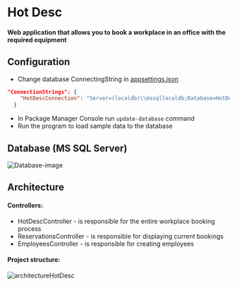 # Hot Desc
#### Web application that allows you to book a workplace in an office with the required equipment
## Configuration
* Change database ConnectingString in [appsettings.json](https://github.com/MParchan/Hot-Desc/blob/main/Hot%20Desc/appsettings.json)
````json
"ConnectionStrings": {
    "HotDescConnection": "Server=(localdb)\\mssqllocaldb;Database=HotDescDb;Trusted_Connection=True;MultipleActiveResultSets=true"
  }
````
* In Package Manager Console run `update-database` command
* Run the program to load sample data to the database
## Database (MS SQL Server)
![Database-image](https://user-images.githubusercontent.com/85680066/204361209-032990f8-b897-4437-b002-8655f0557979.png)
## Architecture
#### Controllers:
* HotDescController - is responsible for the entire workplace booking process
* ReservationsController - is responsible for displaying current bookings
* EmployeesController - is responsible for creating employees

#### Project structure:

![architectureHotDesc](https://user-images.githubusercontent.com/85680066/204364535-6d7b89d1-8ad5-459d-95c6-bc49a0e7fd4c.png)
